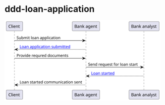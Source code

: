 # ddd-loan-application
<img alt="model" src="https://raw.githubusercontent.com/PawelJaworski/ddd-loan-application/main/model/activity_diagram.svg"/>
